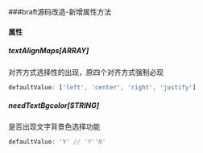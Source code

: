 ###braft源码改造-新增属性方法
#### 属性

##### textAlignMaps[ARRAY]
对齐方式选择性的出现，原四个对齐方式强制必现
```javascript
defaultValue: ['left', 'center', 'right', 'justify']
```
##### needTextBgcolor[STRING]
是否出现文字背景色选择功能
```javascript
defaultValue: 'Y' // 'Y''N'
```